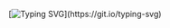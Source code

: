 [![Typing SVG](https://readme-typing-svg.herokuapp.com/?lines=Hello,+There!+:wave:;This+is+bitvise+...)](https://git.io/typing-svg)
